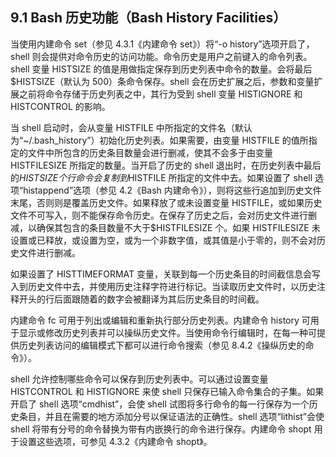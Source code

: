## 9.1 Bash 历史功能（Bash History Facilities）

当使用内建命令 set（参见 4.3.1《内建命令 set》）将“-o history”选项开启了，shell 则会提供对命令历史的访问功能。命令历史是用户之前键入的命令列表。shell 变量 HISTSIZE 的值是用做指定保存到历史列表中命令的数量。会将最后$HISTSIZE（默认为 500）条命令保存。shell 会在历史扩展之后，参数和变量扩展之前将命令存储于历史列表之中，其行为受到 shell 变量 HISTIGNORE 和 HISTCONTROL 的影响。

当 shell 启动时，会从变量 HISTFILE 中所指定的文件名（默认为“~/.bash_history”）初始化历史列表。如果需要，由变量 HISTFILE 的值所指定的文件中所包含的历史条目数量会进行删减，使其不会多于由变量 HISTFILESIZE 所指定的数量。当开启了历史的 shell 退出时，在历史列表中最后的$HISTSIZE个行命令会复制到$HISTFILE 所指定的文件中去。如果设置了 shell 选项“histappend”选项（参见 4.2《Bash 内建命令》），则将这些行追加到历史文件末尾，否则则是覆盖历史文件。如果释放了或未设置变量 HISTFILE，或如果历史文件不可写入，则不能保存命令历史。在保存了历史之后，会对历史文件进行删减，以确保其包含的条目数量不大于$HISTFILESIZE 个。如果 HISTFILESIZE 未设置或已释放，或设置为空，或为一个非数字值，或其值是小于零的，则不会对历史文件进行删减。

如果设置了 HISTTIMEFORMAT 变量，关联到每一个历史条目的时间截信息会写入到历史文件中去，并使用历史注释字符进行标记。当读取历史文件时，以历史注释开头的行后面跟随着的数字会被翻译为其后历史条目的时间截。

内建命令 fc 可用于列出或编辑和重新执行部分历史列表。内建命令 history 可用于显示或修改历史列表并可以操纵历史文件。当使用命令行编辑时，在每一种可提供历史列表访问的编辑模式下都可以进行命令搜索（参见 8.4.2《操纵历史的命令》）。

shell 允许控制哪些命令可以保存到历史列表中。可以通过设置变量 HISTCONTROL 和 HISTIGNORE 来使 shell 只保存已输入命令集合的子集。如果开启了 shell 选项“cmdhist”，会使 shell 试图将多行命令的每一行保存为一个历史条目，并且在需要的地方添加分号以保证语法的正确性。shell 选项“lithist”会使 shell 将带有分号的命令替换为带有内嵌换行的命令进行保存。内建命令 shopt 用于设置这些选项，可参见 4.3.2《内建命令 shopt》。
